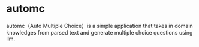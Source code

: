 # automc

automc（Auto Multiple Choice）is a simple application that takes in domain knowledges from parsed text and generate multiple choice questions using llm.
